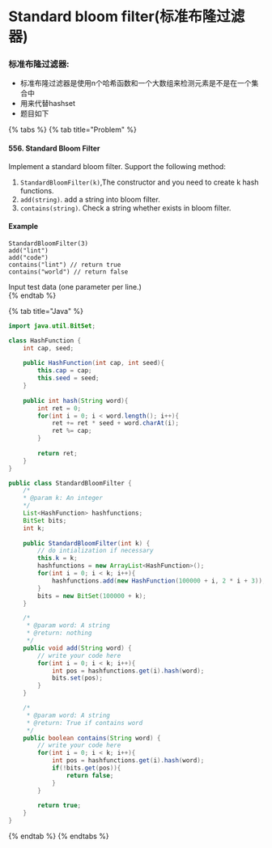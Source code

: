# Standard bloom filter\(标准布隆过滤器\)

### 标准布隆过滤器:

* 标准布隆过滤器是使用n个哈希函数和一个大数组来检测元素是不是在一个集合中
* 用来代替hashset
* 题目如下

{% tabs %}
{% tab title="Problem" %}
#### 556. Standard Bloom Filter

Implement a standard bloom filter. Support the following method:

1. `StandardBloomFilter(k)`,The constructor and you need to create k hash functions.
2. `add(string)`. add a string into bloom filter.
3. `contains(string)`. Check a string whether exists in bloom filter.

#### Example

```text
StandardBloomFilter(3)
add("lint")
add("code")
contains("lint") // return true
contains("world") // return false
```

Input test data \(one parameter per line.\)  
{% endtab %}

{% tab title="Java" %}
```java
import java.util.BitSet;

class HashFunction {
    int cap, seed;
    
    public HashFunction(int cap, int seed){
        this.cap = cap;
        this.seed = seed;
    }
    
    public int hash(String word){
        int ret = 0;
        for(int i = 0; i < word.length(); i++){
            ret += ret * seed + word.charAt(i);
            ret %= cap;
        }
        
        return ret;
    }
}

public class StandardBloomFilter {
    /*
    * @param k: An integer
    */
    List<HashFunction> hashfunctions;
    BitSet bits;
    int k;
    
    public StandardBloomFilter(int k) {
        // do intialization if necessary
        this.k = k;
        hashfunctions = new ArrayList<HashFunction>();
        for(int i = 0; i < k; i++){
            hashfunctions.add(new HashFunction(100000 + i, 2 * i + 3));
        }
        bits = new BitSet(100000 + k);
    }

    /*
     * @param word: A string
     * @return: nothing
     */
    public void add(String word) {
        // write your code here
        for(int i = 0; i < k; i++){
            int pos = hashfunctions.get(i).hash(word);
            bits.set(pos);
        }
    }

    /*
     * @param word: A string
     * @return: True if contains word
     */
    public boolean contains(String word) {
        // write your code here
        for(int i = 0; i < k; i++){
            int pos = hashfunctions.get(i).hash(word);
            if(!bits.get(pos)){
                return false;
            }
        }
        
        return true;
    }
}
```
{% endtab %}
{% endtabs %}

